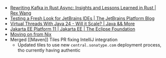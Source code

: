 - [Rewriting Kafka in Rust Async: Insights and Lessons Learned in Rust | Rex Wang](https://wangjunfei.com/2025/06/18/Rewriting-Kafka-in-Rust-Async-Insights-and-Lessons-Learned/)
- [Testing a Fresh Look for JetBrains IDEs | The JetBrains Platform Blog](https://blog.jetbrains.com/platform/2025/06/testing-a-fresh-look-for-jetbrains-ides/)
- [Virtual Threads With Java 24 - Will it Scale? | Java &amp;&amp; More](https://gaetanopiazzolla.github.io/java/2025/06/18/virtualthreads-java24.html)
- [Jakarta EE Platform 11 | Jakarta EE | The Eclipse Foundation](https://jakarta.ee/specifications/platform/11/)
- [Moving on from Nix](https://carlosbecker.com/posts/bye-nix/)
- Merged [[Maven]] Tiles PR fixing IntelliJ integration
	- Updated tiles to use new `central.sonatype.com` deployment process, tho currently having authentic